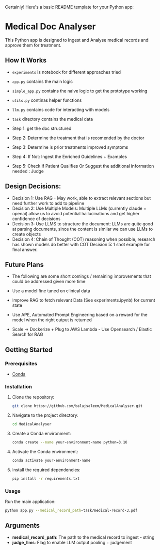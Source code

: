 Certainly! Here's a basic README template for your Python app:

# Medical Doc Analyser

This Python app is designed to Ingest and Analyse medical records and approve them for treatment.

## How It Works

* `experiments` is notebook for different approaches tried
* `app.py` contains the main logic
* `simple_app.py` contains the naive logic to get the prototype working
* `utils.py` continas helper functions
* `llm.py` contains code for interacting with models
* `task` directory contains the medical data

    
* Step 1: get the doc structured
* Step 2: Determine the treatment that is recomended by the doctor
* Step 3: Determine is prior treatments improved symptoms
* Step 4: If Not: Ingest the Enriched Guidelines + Examples
* Step 5: Check if Patient Qualifies Or Suggest the additional information needed : Judge 


## Design Decisions:

* Decision 1: Use RAG - May work, able to extract relevant sections but need further work to add to pipeline
* Decision 2: Use Multiple Models: Multiple LLMs (currently claude + openai) allow us to avoid potential hallucinations and get higher confidence of decisions
* Decision 3: Use LLMS to structure the document: LLMs are quite good at parsing documents, since the content is similar we can use LLMs to create objects
* Decision 4: Chain of Thought (COT) reasoning when possible, research has shown models do better with COT
Decision 5: 1 shot example for final answer.   

## Future Plans
* The following are some short comings / remaining improvements that could be addressed given more time

* Use a model fine tuned on clinical data
* Improve RAG to fetch relevant Data (See experiments.ipynb) for current state
* Use APE, Automated Prompt Engineering based on a reward for the model when the right output is returned
* Scale -> Dockerize + Plug to AWS Lambda - Use Opensearch / Elastic Search for RAG


## Getting Started

### Prerequisites

- [Conda](https://docs.conda.io/projects/conda/en/latest/user-guide/install/index.html)

### Installation

1. Clone the repository:

   ```bash
   git clone https://github.com/balajsaleem/MedicalAnalyser.git
   ```

2. Navigate to the project directory:

   ```bash
   cd MedicalAnalyser
   ```

3. Create a Conda environment:

   ```bash
   conda create --name your-environment-name python=3.10
   ```

4. Activate the Conda environment:

   ```bash
   conda activate your-environment-name
   ```

5. Install the required dependencies:

   ```bash
   pip install -r requirements.txt
   ```

### Usage

Run the main application:

```bash
python app.py --medical_record_path=task/medical-record-3.pdf
```

## Arguments
* **medical_record_path**: The path to the medical record to ingest - string
* **judge_llms**: Flag to enable LLM output pooling + judgement


